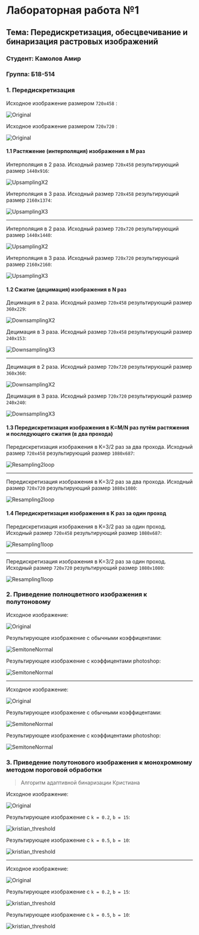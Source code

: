 # Лабораторная работа №1

## Тема: Передискретизация, обесцвечивание и бинаризация растровых изображений

### Студент: Камолов Амир

### Группа: Б18-514

### 1. Передискретизация

Исходное изображение размером `720x458` :

![Original](../original/text1.jpg)

Исходное изображение размером `720x720` :

![Original](../original/spiral1.png)

#### 1.1 Растяжение (интерполяция) изображения в M раз

Интерполяция в 2 раза. Исходный размер `720x458` результирующий размер `1440x916`:

![UpsamplingX2](res/upsampling2_text1.jpg)

Интерполяция в 3 раза. Исходный размер `720x458` результирующий размер `2160x1374`:

![UpsamplingX3](res/upsampling_text1.jpg)

---

Интерполяция в 2 раза. Исходный размер `720x720` результирующий размер `1440x1440`:

![UpsamplingX2](res/upsampling2_spiral1.png)

Интерполяция в 3 раза. Исходный размер `720x720` результирующий размер `2160x2160`:


![UpsamplingX3](res/upsampling3_spiral1.png)

#### 1.2 Сжатие (децимация) изображения в N раз

Децимация в 2 раза. Исходный размер `720x458` результирующий размер `360x229`:

![DownsamplingX2](res/downsampling2_text1.jpg)

Децимация в 3 раза. Исходный размер `720x458` результирующий размер `240x153`:

![DownsamplingX3](res/downsampling3_text1.jpg)

---

Децимация в 2 раза. Исходный размер `720x720` результирующий размер `360x360`:

![DownsamplingX2](res/downsampling2_spiral1.png)

Децимация в 3 раза. Исходный размер `720x720` результирующий размер `240x240`:

![DownsamplingX3](res/downsampling3_spiral1.png)


#### 1.3 Передискретизация изображения в K=M/N раз путём растяжения и последующего сжатия (в два прохода)

Передискретизация изображения в K=3/2 раз за два прохода. Исходный размер `720x458` результирующий размер `1080x687`:

![Resampling2loop](res/downsampling3x2_text1.jpg)

---

Передискретизация изображения в K=3/2 раз за два прохода. Исходный размер `720x720` результирующий размер `1080x1080`:

![Resampling2loop](res/downsampling3x2_spiral1.png)

#### 1.4 Передискретизация изображения в K раз за один проход

Передискретизация изображения в K=3/2 раз за один проход. Исходный размер `720x458` результирующий размер `1080x687`:

![Resampling1loop](res/resampling_text1.jpg)

---

Передискретизация изображения в K=3/2 раз за один проход. Исходный размер `720x720` результирующий размер `1080x1080`:

![Resampling1loop](res/resampling_spiral1.png)

### 2. Приведение полноцветного изображения к полутоновому

Исходное изображение:

![Original](../original/test10.png)

Результирующее изображение с обычными коэффицентами:


![SemitoneNormal](res/halftone_test10.png)

Результирующее изображение с коэффицентами photoshop:

![SemitoneNormal](res/halftonePS_test10.png)

---

Исходное изображение:

![Original](../original/test11.jpg)

Результирующее изображение с обычными коэффицентами:


![SemitoneNormal](res/halftone_test11.jpg)

Результирующее изображение с коэффицентами photoshop:

![SemitoneNormal](res/halftonePS_test11.jpg)

### 3. Приведение полутонового изображения к монохромному методом пороговой обработки

> Алгоритм адаптивной бинаризации Кристиана

Исходное изображение:

![Original](../original/cat.jpg)


Результирующее изображение c `k = 0.2`, `b = 15`:

![kristian_threshold](res/threshold_cat.jpg)

Результирующее изображение c `k = 0.5`, `b = 10`:

![kristian_threshold](res/threshold_10x05cat.jpg)

---

Исходное изображение:

![Original](../original/text1.jpg)

Результирующее изображение c `k = 0.2`, `b = 15`:

![kristian_threshold](res/threshold_text1.jpg)

Результирующее изображение c `k = 0.5`, `b = 10`:

![kristian_threshold](res/threshold_10x05text1.jpg)
